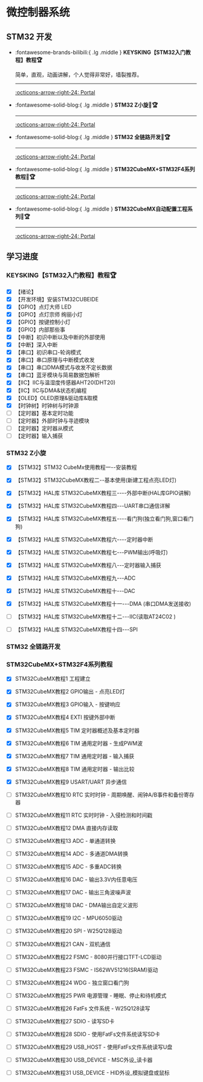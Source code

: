 # 微控制器系统

## STM32 开发
<div class="grid cards" markdown>

-   :fontawesome-brands-bilibili:{ .lg .middle } __KEYSKING【STM32入门教程】教程🏆__

    简单，直观，动画讲解，个人觉得非常好，墙裂推荐。

    ---

    [:octicons-arrow-right-24: <a href="https://www.bilibili.com/video/BV12v4y1y7uV/?spm_id_from=333.788&vd_source=5a427660f0337fedc22d4803661d493f" target="_blank"> Portal </a>](#)

-   :fontawesome-solid-blog:{ .lg .middle } __STM32 Z小旋🎯🏆__

    ---

    [:octicons-arrow-right-24: <a href="https://blog.csdn.net/as480133937/category_9188655.html" target="_blank"> Portal </a>](#)

-   :fontawesome-solid-blog:{ .lg .middle } __STM32 全链路开发🎯🏆__

    ---

    [:octicons-arrow-right-24: <a href="https://blog.csdn.net/Mculover666/article/details/126943245" target="_blank"> Portal </a>](#)

-   :fontawesome-solid-blog:{ .lg .middle } __STM32CubeMX+STM32F4系列教程🎯🏆__

    ---

    [:octicons-arrow-right-24: <a href="https://www.cnblogs.com/lc-guo/p/17937268" target="_blank"> Portal </a>](#)

-   :fontawesome-solid-blog:{ .lg .middle } __STM32CubeMX自动配置工程系列🎯🏆__

    ---

    [:octicons-arrow-right-24: <a href="https://blog.csdn.net/weixin_42880082/category_12054555.html" target="_blank"> Portal </a>](#)

</div>

## 学习进度

### KEYSKING【STM32入门教程】教程🏆

- [x] 【绪论】
- [x] 【开发环境】安装STM32CUBEIDE
- [x] 【GPIO】点灯大师 LED
- [x] 【GPIO】点灯宗师 绚丽小灯
- [x] 【GPIO】按键控制小灯
- [x] 【GPIO】内部那些事
- [x] 【中断】初识中断以及中断的外部使用
- [x] 【中断】深入中断
- [x] 【串口】初识串口-轮询模式
- [x] 【串口】串口原理与中断模式收发
- [x] 【串口】串口DMA模式与收发不定长数据
- [x] 【串口】蓝牙模块与简易数据包解析
- [x] 【IIC】IIC与温湿度传感器AHT20(DHT20)
- [x] 【IIC】IIC与DMA&状态机编程
- [x] 【OLED】OLED原理&驱动库&取模
- [x] 【时钟树】时钟树与时钟源
- [ ] 【定时器】基本定时功能
- [ ] 【定时器】外部时钟与寻迹模块
- [ ] 【定时器】定时器从模式
- [ ] 【定时器】输入捕获

### STM32 Z小旋

- [x] 【STM32】STM32 CubeMx使用教程一--安装教程  
- [x] 【STM32】STM32CubeMX教程二--基本使用(新建工程点亮LED灯)                                              
- [x] 【STM32】HAL库 STM32CubeMX教程三----外部中断(HAL库GPIO讲解)                                       
- [x] 【STM32】HAL库 STM32CubeMX教程四---UART串口通信详解                                                   
- [x] 【STM32】HAL库 STM32CubeMX教程五----看门狗(独立看门狗,窗口看门狗)                                 
- [x] 【STM32】HAL库 STM32CubeMX教程六----定时器中断                                                               
- [x] 【STM32】HAL库 STM32CubeMX教程七---PWM输出(呼吸灯)      
- [x] 【STM32】HAL库 STM32CubeMX教程八---定时器输入捕获                                                         
- [x] 【STM32】HAL库 STM32CubeMX教程九---ADC                                                                            
- [x] 【STM32】HAL库 STM32CubeMX教程十---DAC                                                                           
- [x] 【STM32】HAL库 STM32CubeMX教程十一---DMA (串口DMA发送接收)                                     
- [ ] 【STM32】HAL库 STM32CubeMX教程十二---IIC(读取AT24C02 )
- [ ] 【STM32】HAL库 STM32CubeMX教程十四---SPI


### STM32 全链路开发


### STM32CubeMX+STM32F4系列教程
- [x] STM32CubeMX教程1 工程建立
- [x] STM32CubeMX教程2 GPIO输出 - 点亮LED灯
- [x] STM32CubeMX教程3 GPIO输入 - 按键响应
- [x] STM32CubeMX教程4 EXTI 按键外部中断
- [x] STM32CubeMX教程5 TIM 定时器概述及基本定时器
- [x] STM32CubeMX教程6 TIM 通用定时器 - 生成PWM波
- [x] STM32CubeMX教程7 TIM 通用定时器 - 输入捕获
- [x] STM32CubeMX教程8 TIM 通用定时器 - 输出比较
- [x] STM32CubeMX教程9 USART/UART 异步通信
- [ ] STM32CubeMX教程10 RTC 实时时钟 - 周期唤醒、闹钟A/B事件和备份寄存器
- [ ] STM32CubeMX教程11 RTC 实时时钟 - 入侵检测和时间戳
- [ ] STM32CubeMX教程12 DMA 直接内存读取
- [ ] STM32CubeMX教程13 ADC - 单通道转换
- [ ] STM32CubeMX教程14 ADC - 多通道DMA转换
- [ ] STM32CubeMX教程15 ADC - 多重ADC转换
- [ ] STM32CubeMX教程16 DAC - 输出3.3V内任意电压
- [ ] STM32CubeMX教程17 DAC - 输出三角波噪声波
- [ ] STM32CubeMX教程18 DAC - DMA输出自定义波形
- [ ] STM32CubeMX教程19 I2C - MPU6050驱动
- [ ] STM32CubeMX教程20 SPI - W25Q128驱动
- [ ] STM32CubeMX教程21 CAN - 双机通信
- [ ] STM32CubeMX教程22 FSMC - 8080并行接口TFT-LCD驱动
- [ ] STM32CubeMX教程23 FSMC - IS62WV51216(SRAM)驱动
- [ ] STM32CubeMX教程24 WDG - 独立窗口看门狗
- [ ] STM32CubeMX教程25 PWR 电源管理 - 睡眠、停止和待机模式
- [ ] STM32CubeMX教程26 FatFs 文件系统 - W25Q128读写
- [ ] STM32CubeMX教程27 SDIO - 读写SD卡
- [ ] STM32CubeMX教程28 SDIO - 使用FatFs文件系统读写SD卡
- [ ] STM32CubeMX教程29 USB_HOST - 使用FatFs文件系统读写U盘
- [ ] STM32CubeMX教程30 USB_DEVICE - MSC外设_读卡器
- [ ] STM32CubeMX教程31 USB_DEVICE - HID外设_模拟键盘或鼠标
















